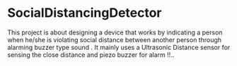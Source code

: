 # SocialDistancingDetector
This project is about designing a device that works by indicating a person when he/she is violating social distance between another person through alarming buzzer type sound . It mainly uses a Ultrasonic Distance sensor for sensing the close distance and piezo buzzer for alarm !!..
